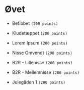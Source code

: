 # Øvet

* Befibbet
``` (200 points) ```

* Kludetæppet
``` (200 points) ```

* Lorem Ipsum
``` (200 points) ```

* Nisse Omvendt
``` (200 points) ```

* B2R - Lillenisse
``` (200 points) ```

* B2R - Mellemnisse
``` (200 points) ```

* Julegåden 1
``` (200 points) ```

